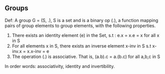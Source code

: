 Groups
------

Def: A group G = (S, .), S is a set and is a binary op (.), a function
mapping pairs of group elements to group elements, with the following properties.

1. There exists an identity element (e) in the Set, s.t : e.x = x.e = x for all x
in S
2. For all elements x in S, there exists an inverse element x-inv in S s.t 
x-inv.x = x.x-inv = e
3. The operation (.) is associative. That is, (a.b).c = a.(b.c) for all a,b,c in S

In order words: associativity, identity and invertibility.
